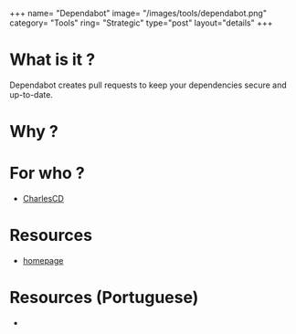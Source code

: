 +++
name= "Dependabot"
image= "/images/tools/dependabot.png"
category= "Tools"
ring= "Strategic"
type="post"
layout="details"
+++

# What is it ?
Dependabot creates pull requests to keep your dependencies secure and up-to-date.


# Why ?


# For who ?
* [CharlesCD](https://charlescd.io/)

# Resources
* [homepage](https://dependabot.com/)

# Resources (Portuguese)
* 

